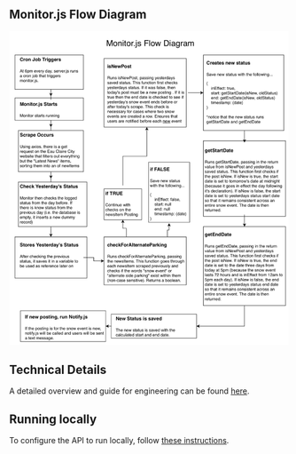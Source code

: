## Monitor.js Flow Diagram

![Monitor.js Flow Diagram](./monitorDiagram.png)

## Technical Details

A detailed overview and guide for engineering can be found [here](./technical-details.md).

## Running locally

To configure the API to run locally, follow [these instructions](./configuration.md).
